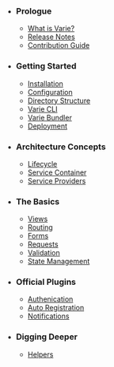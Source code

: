 - ### Prologue
  - [What is Varie?](/docs/{{version}}/what-is-varie)
  - [Release Notes](/docs/{{version}}/release-notes)
  - [Contribution Guide](/docs/{{version}}/contribution-guide)
- ### Getting Started
  - [Installation](/docs/{{version}}/installation)
  - [Configuration](/docs/{{version}}/configuration)
  - [Directory Structure](/docs/{{version}}/directory-structure)
  - [Varie CLI](/docs/{{version}}/varie-cli)
  - [Varie Bundler](/docs/{{version}}/varie-bundler)
  - [Deployment](/docs/{{version}}/deployment)
- ### Architecture Concepts
  - [Lifecycle](/docs/{{version}}/lifecycle)
  - [Service Container](/docs/{{version}}/service-container)
  - [Service Providers](/docs/{{version}}/service-providers)
- ### The Basics
  - [Views](/docs/{{version}}/views)
  - [Routing](/docs/{{version}}/routing)
  - [Forms](/docs/{{version}}/forms)
  - [Requests](/docs/{{version}}/requests)
  - [Validation](/docs/{{version}}/validation)
  - [State Management](/docs/{{version}}/state)
- ### Official Plugins
  - [Authenication](/docs/{{version}}/authentication)
  - [Auto Registration](/docs/{{version}}/auto-registration)
  - [Notifications](/docs/{{version}}/notifications)
- ### Digging Deeper
  <!-- - [Plugin Development](/docs/{{version}}/plugin-development) -->
  - [Helpers](/docs/{{version}}/helpers)
